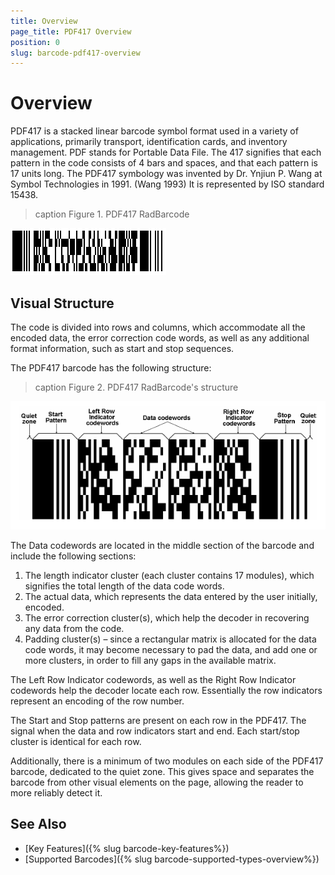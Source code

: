 ```yaml
---
title: Overview
page_title: PDF417 Overview
position: 0
slug: barcode-pdf417-overview
---
```


# Overview

PDF417 is a stacked linear barcode symbol format used in a variety of applications, primarily transport, identification cards, and inventory management. PDF stands for Portable Data File. The 417 signifies that each pattern in the code consists of 4 bars and spaces, and that each pattern is 17 units long. The PDF417 symbology was invented by Dr. Ynjiun P. Wang at Symbol Technologies in 1991. (Wang 1993) It is represented by ISO standard 15438.

>caption Figure 1. PDF417 RadBarcode

![winforms/barcode-2d-barcodes-pdf417-overview 001](images/barcode-2d-barcodes-pdf417-overview001.png)

## Visual Structure

The code is divided into rows and columns, which accommodate all the encoded data, the error correction code words, as well as any additional format information, such as start and stop sequences.

The PDF417 barcode has the following structure:


>caption Figure 2. PDF417 RadBarcode's structure

![barcode-2d-barcodes-pdf417-overview 002](images/barcode-2d-barcodes-pdf417-overview002.png)

The Data codewords are located in the middle section of the barcode and include the following sections:

1. The length indicator cluster (each cluster contains 17 modules), which signifies the total length of the data code words.
2. The actual data, which represents the data entered by the user initially, encoded.
3. The error correction cluster(s), which help the decoder in recovering any data from the code.
4. Padding cluster(s) – since a rectangular matrix is allocated for the data code words, it may become necessary to pad the data, and add one or more clusters, in order to fill any gaps in the available matrix.

The Left Row Indicator codewords, as well as the Right Row Indicator codewords help the decoder locate each row. Essentially the row indicators represent an encoding of the row number.

The Start and Stop patterns are present on each row in the PDF417. The signal when the data and row indicators start and end. Each start/stop cluster is identical for each row.

Additionally, there is a minimum of two modules on each side of the PDF417 barcode, dedicated to the quiet zone. This gives space and separates the barcode from other visual elements on the page, allowing the reader to more reliably detect it.

## See Also

- [Key Features]({% slug barcode-key-features%})
- [Supported Barcodes]({% slug barcode-supported-types-overview%})
